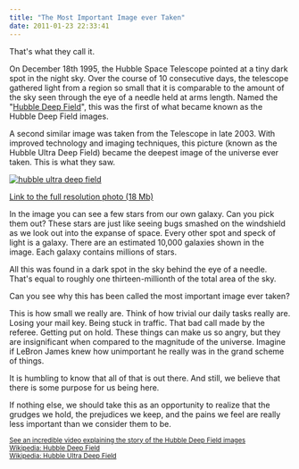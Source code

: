 ```yaml
---
title: "The Most Important Image ever Taken"
date: 2011-01-23 22:33:41
---
```


That's what they call it.

On December 18th 1995, the Hubble Space Telescope pointed at a tiny dark spot in the night sky. Over the course of 10 consecutive days, the telescope gathered light from a region so small that it is comparable to the amount of the sky seen through the eye of a needle held at arms length. Named the "[Hubble Deep Field](http://hubblesite.org/hubble_discoveries/10th/photos/graphics/slide40high.jpg)", this was the first of what became known as the Hubble Deep Field images.

A second similar image was taken from the Telescope in late 2003. With improved technology and imaging techniques, this picture (known as the Hubble Ultra Deep Field) became the deepest image of the universe ever taken. This is what they saw.

[<img alt="hubble ultra deep field" src="/assets/images/hubble-ultra-deep-field.jpg" />][1]

<a href="http://upload.wikimedia.org/wikipedia/commons/0/0d/Hubble_ultra_deep_field_high_rez_edit1.jpg" target="_blank" rel="noopener noreferrer" title="Hubble Deep Field">Link to the full resolution photo (18 Mb)</a>

 [1]: /assets/images/hubble-ultra-deep-field.jpg

In the image you can see a few stars from our own galaxy. Can you pick them out? These stars are just like seeing bugs smashed on the windshield as we look out into the expanse of space. Every other spot and speck of light is a galaxy. There are an estimated 10,000 galaxies shown in the image. Each galaxy contains millions of stars.

All this was found in a dark spot in the sky behind the eye of a needle. That's equal to roughly one thirteen-millionth of the total area of the sky.

Can you see why this has been called the most important image ever taken?

This is how small we really are. Think of how trivial our daily tasks really are. Losing your mail key. Being stuck in traffic. That bad call made by the referee. Getting put on hold. These things can make us so angry, but they are insignificant when compared to the magnitude of the universe. Imagine if LeBron James knew how unimportant he really was in the grand scheme of things.

It is humbling to know that all of that is out there. And still, we believe that there is some purpose for us being here.

If nothing else, we should take this as an opportunity to realize that the grudges we hold, the prejudices we keep, and the pains we feel are really less important than we consider them to be.

<small><a href="http://www.youtube.com/watch?v=fgg2tpUVbXQ" target="_blank" rel="noopener noreferrer" title="Hubble Deep Field Images">See an incredible video explaining the story of the Hubble Deep Field images</a><br /><a href="http://en.wikipedia.org/wiki/Hubble_deep_field" target="_blank" rel="noopener noreferrer" title="Hubble Deep Field Wikipedia">Wikipedia: Hubble Deep Field</a><br /><a href="http://en.wikipedia.org/wiki/Hubble_Ultra_Deep_Field" target="_blank" rel="noopener noreferrer" title="Hubble Ultra Deep Field">Wikipedia: Hubble Ultra Deep Field</a></small>
